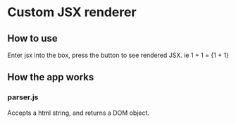 # Custom JSX renderer 

## How to use

Enter jsx into the box, press the button to see rendered JSX. ie 1 + 1 = {1 + 1}

## How the app works 

### parser.js

Accepts a html string, and returns a DOM object.





